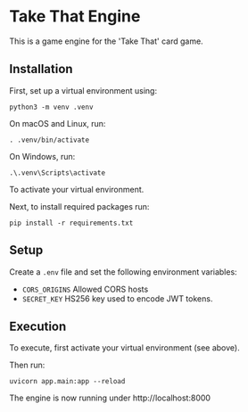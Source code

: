 # Take That Engine
This is a game engine for the 'Take That' card game.

## Installation

First, set up a virtual environment using:

    python3 -m venv .venv

On macOS and Linux, run:

    . .venv/bin/activate

On Windows, run:

    .\.venv\Scripts\activate

To activate your virtual environment.

Next, to install required packages run:

    pip install -r requirements.txt

## Setup
Create a `.env` file and set the following environment variables:
- `CORS_ORIGINS`
  Allowed CORS hosts
- `SECRET_KEY`
  HS256 key used to encode JWT tokens.

## Execution

To execute, first activate your virtual environment (see above).

Then run:

    uvicorn app.main:app --reload

The engine is now running under http://localhost:8000
